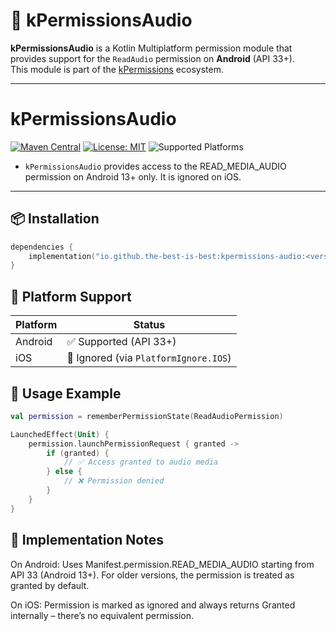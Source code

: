 # 🎵 kPermissionsAudio

**kPermissionsAudio** is a Kotlin Multiplatform permission module that provides support for the
`ReadAudio` permission on **Android** (API 33+).  
This module is part of the [kPermissions](https://github.com/the-best-is-best/kPermissions)
ecosystem.

---

# kPermissionsAudio

[![Maven Central](https://img.shields.io/maven-central/v/io.github.the-best-is-best/kpermissions-read-audio)](https://central.sonatype.com/artifact/io.github.the-best-is-best/kpermissions-read-audio)
[![License: MIT](https://img.shields.io/badge/license-MIT-blue.svg)](LICENSE)
![Supported Platforms](https://img.shields.io/badge/platforms-Android%20%7C%20iOS-green)

- `kPermissionsAudio` provides access to the READ_MEDIA_AUDIO permission on Android 13+ only. It is
  ignored on iOS.

---

## 📦 Installation

```kotlin
dependencies {
    implementation("io.github.the-best-is-best:kpermissions-audio:<version>")
}
```

## 🧩 Platform Support

| Platform | Status                                |
|----------|---------------------------------------|
| Android  | ✅ Supported (API 33+)                 |
| iOS      | 🚫 Ignored (via `PlatformIgnore.IOS`) |

## 🧪 Usage Example

```kotlin
val permission = rememberPermissionState(ReadAudioPermission)

LaunchedEffect(Unit) {
    permission.launchPermissionRequest { granted ->
        if (granted) {
            // ✅ Access granted to audio media
        } else {
            // ❌ Permission denied
        }
    }
}

```

## 🔧 Implementation Notes

On Android:
Uses Manifest.permission.READ_MEDIA_AUDIO starting from API 33 (Android 13+). For older versions,
the permission is treated as granted by default.

On iOS:
Permission is marked as ignored and always returns Granted internally – there’s no equivalent
permission.
